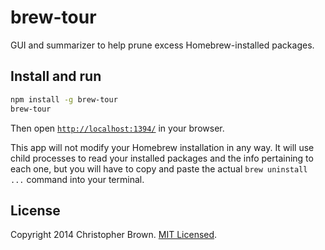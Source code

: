 # brew-tour

GUI and summarizer to help prune excess Homebrew-installed packages.


## Install and run

```sh
npm install -g brew-tour
brew-tour
```

Then open [`http://localhost:1394/`](http://localhost:1394/) in your browser.

This app will not modify your Homebrew installation in any way. It will use child processes to read your installed packages and the info pertaining to each one, but you will have to copy and paste the actual `brew uninstall ...` command into your terminal.


## License

Copyright 2014 Christopher Brown. [MIT Licensed](http://opensource.org/licenses/MIT).
